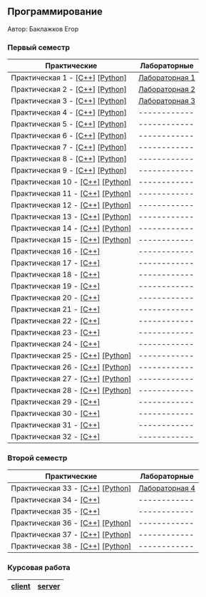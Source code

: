 ﻿## Программирование

Автор: Баклажков Егор

### Первый семестр

| Практические | Лабораторные |
| ------------ | ------------ |
| Практическая 1 - [[C++]](./Practice/01/c++/) [[Python]](./Practice/01/python/) | [Лабораторная 1](./Lab/lab1/) |
| Практическая 2 - [[C++]](./Practice/02/c++/) [[Python]](./Practice/02/python/) | [Лабораторная 2](./Lab/lab2/) |
| Практическая 3 - [[C++]](./Practice/03/c++/) [[Python]](./Practice/03/python/) | [Лабораторная 3](./Lab/lab3/) |
| Практическая 4 - [[C++]](./Practice/04/c++/) [[Python]](./Practice/04/python/) | ------------ |
| Практическая 5 - [[C++]](./Practice/05/c++/) [[Python]](./Practice/05/python/) | ------------ |
| Практическая 6 - [[C++]](./Practice/06/c++/) [[Python]](./Practice/06/python/) | ------------ |
| Практическая 7 - [[C++]](./Practice/07/c++/) [[Python]](./Practice/07/python/) | ------------ |
| Практическая 8 - [[C++]](./Practice/08/c++/) [[Python]](./Practice/08/python/) | ------------ |
| Практическая 9 - [[C++]](./Practice/09/c++/) [[Python]](./Practice/09/python/) | ------------ |
| Практическая 10 - [[C++]](./Practice/10/c++/) [[Python]](./Practice/10/python/) | ------------ |
| Практическая 11 - [[C++]](./Practice/11/c++/) [[Python]](./Practice/11/python/) | ------------ |
| Практическая 12 - [[C++]](./Practice/12/c++/) [[Python]](./Practice/12/python/) | ------------ |
| Практическая 13 - [[C++]](./Practice/13/c++/) [[Python]](./Practice/13/python/) | ------------ |
| Практическая 14 - [[C++]](./Practice/14/c++/) [[Python]](./Practice/14/python/) | ------------ |
| Практическая 15 - [[C++]](./Practice/15/c++/) [[Python]](./Practice/15/python/) | ------------ |
| Практическая 16 - [[C++]](./Practice/16/c++/) | ------------ |
| Практическая 17 - [[C++]](./Practice/17/c++/) | ------------ |
| Практическая 18 - [[C++]](./Practice/18/c++/) | ------------ |
| Практическая 19 - [[C++]](./Practice/19/c++/) | ------------ |
| Практическая 20 - [[C++]](./Practice/20/c++/) | ------------ |
| Практическая 21 - [[C++]](./Practice/21/c++/) | ------------ |
| Практическая 22 - [[C++]](./Practice/22/c++/) | ------------ |
| Практическая 23 - [[C++]](./Practice/23/c++/) | ------------ |
| Практическая 24 - [[C++]](./Practice/24/c++/) | ------------ |
| Практическая 25 - [[C++]](./Practice/25/c++/) [[Python]](./Practice/25/python/) | ------------ |
| Практическая 26 - [[C++]](./Practice/26/c++/) [[Python]](./Practice/26/python/) | ------------ |
| Практическая 27 - [[C++]](./Practice/27/c++/) [[Python]](./Practice/27/python/) | ------------ |
| Практическая 28 - [[C++]](./Practice/28/c++/) [[Python]](./Practice/28/python/) | ------------ |
| Практическая 29 - [[C++]](./Practice/29/c++/) | ------------ |
| Практическая 30 - [[C++]](./Practice/30/c++/) | ------------ |
| Практическая 31 - [[C++]](./Practice/31/c++/) | ------------ |
| Практическая 32 - [[C++]](./Practice/32/c++/) | ------------ |

### Второй семестр
| Практические | Лабораторные |
| ------------ | ------------ |
| Практическая 33 - [[C++]](./Practice/33/c++/) [[Python]](./Practice/33/python/) | [Лабораторная 4](./Lab/lab4/) |
| Практическая 34 - [[C++]](./Practice/34/c++/) | ------------ |
| Практическая 35 - [[C++]](./Practice/35/c++/) | ------------ |
| Практическая 36 - [[C++]](./Practice/36/c++/) [[Python]](./Practice/36/python/)| ------------ |
| Практическая 37 - [[C++]](./Practice/37/c++/) [[Python]](./Practice/37/python/)| ------------ |
| Практическая 38 - [[C++]](./Practice/38/c++/) [[Python]](./Practice/38/python/)| ------------ |

### Курсовая работа
| [client](./coursework) | [server](./coursework/server)|
| ------------ | ------------ |
